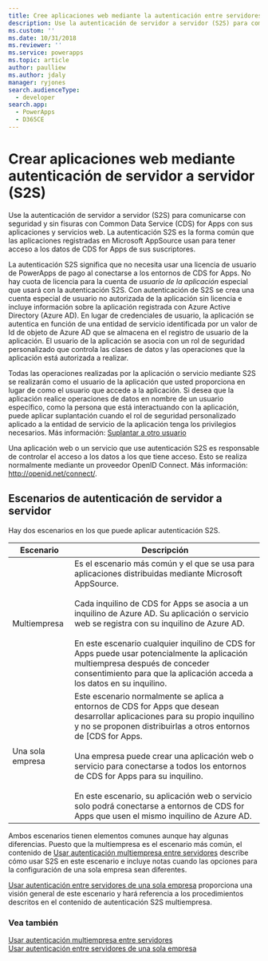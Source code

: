 ```yaml
---
title: Cree aplicaciones web mediante la autenticación entre servidores (S2S) (Common Data Service para aplicaciones) | Microsoft Docs
description: Use la autenticación de servidor a servidor (S2S) para comunicarse con seguridad y sin fisuras con CDS for Apps con sus aplicaciones y servicios web. La autenticación S2S es la forma común que las aplicaciones registradas en Microsoft AppSource usan para tener acceso a los datos de CDS for Apps de sus suscriptores.
ms.custom: ''
ms.date: 10/31/2018
ms.reviewer: ''
ms.service: powerapps
ms.topic: article
author: paulliew
ms.author: jdaly
manager: ryjones
search.audienceType:
  - developer
search.app:
  - PowerApps
  - D365CE
---
```

# <a name="build-web-applications-using-server-to-server-s2s-authentication"></a>Crear aplicaciones web mediante autenticación de servidor a servidor (S2S)

Use la autenticación de servidor a servidor (S2S) para comunicarse con seguridad y sin fisuras con Common Data Service (CDS) for Apps con sus aplicaciones y servicios web. La autenticación S2S es la forma común que las aplicaciones registradas en Microsoft AppSource usan para tener acceso a los datos de CDS for Apps de sus suscriptores.  

 La autenticación S2S significa que no necesita usar una licencia de usuario de PowerApps de pago al conectarse a los entornos de CDS for Apps. No hay cuota de licencia para la cuenta de *usuario de la aplicación* especial que usará con la autenticación S2S. Con autenticación de S2S se crea una cuenta especial de usuario no autorizada de la aplicación sin licencia e incluye información sobre la aplicación registrada con Azure Active Directory (Azure AD). En lugar de credenciales de usuario, la aplicación se autentica en función de una entidad de servicio identificada por un valor de Id de objeto de Azure AD que se almacena en el registro de usuario de la aplicación. El usuario de la aplicación se asocia con un rol de seguridad personalizado que controla las clases de datos y las operaciones que la aplicación está autorizada a realizar.  

 Todas las operaciones realizadas por la aplicación o servicio mediante S2S se realizarán como el usuario de la aplicación que usted proporciona en lugar de como el usuario que accede a la aplicación. Si desea que la aplicación realice operaciones de datos en nombre de un usuario específico, como la persona que está interactuando con la aplicación, puede aplicar suplantación cuando el rol de seguridad personalizado aplicado a la entidad de servicio de la aplicación tenga los privilegios necesarios. Más información: [Suplantar a otro usuario](impersonate-another-user.md)  

 Una aplicación web o un servicio que use autenticación S2S es responsable de controlar el acceso a los datos a los que tiene acceso. Esto se realiza normalmente mediante un proveedor OpenID Connect. Más información: <http://openid.net/connect/>.  

## <a name="server-to-server-authentication-scenarios"></a>Escenarios de autenticación de servidor a servidor  
 Hay dos escenarios en los que puede aplicar autenticación S2S.  


|   Escenario    |   Descripción  |
|---------------|---------------|
| Multiempresa  | Es el escenario más común y el que se usa para aplicaciones distribuidas mediante Microsoft AppSource.<br /><br /> Cada inquilino de CDS for Apps se asocia a un inquilino de Azure AD. Su aplicación o servicio web se registra con su inquilino de Azure AD.<br /><br /> En este escenario cualquier inquilino de CDS for Apps puede usar potencialmente la aplicación multiempresa después de conceder consentimiento para que la aplicación acceda a los datos en su inquilino.                                                           |
| Una sola empresa | Este escenario normalmente se aplica a entornos de CDS for Apps que desean desarrollar aplicaciones para su propio inquilino y no se proponen distribuirlas a otros entornos de [CDS for Apps.<br /><br /> Una empresa puede crear una aplicación web o servicio para conectarse a todos los entornos de CDS for Apps para su inquilino.<br /><br /> En este escenario, su aplicación web o servicio solo podrá conectarse a entornos de CDS for Apps que usen el mismo inquilino de Azure AD. |

 Ambos escenarios tienen elementos comunes aunque hay algunas diferencias. Puesto que la multiempresa es el escenario más común, el contenido de [Usar autenticación multiempresa entre servidores](use-multi-tenant-server-server-authentication.md) describe cómo usar S2S en este escenario e incluye notas cuando las opciones para la configuración de una sola empresa sean diferentes. 

[Usar autenticación entre servidores de una sola empresa](use-single-tenant-server-server-authentication.md) proporciona una visión general de este escenario y hará referencia a los procedimientos descritos en el contenido de autenticación S2S multiempresa.  

### <a name="see-also"></a>Vea también  
  
[Usar autenticación multiempresa entre servidores](use-multi-tenant-server-server-authentication.md)<br/> 
[Usar autenticación entre servidores de una sola empresa](use-single-tenant-server-server-authentication.md)   
